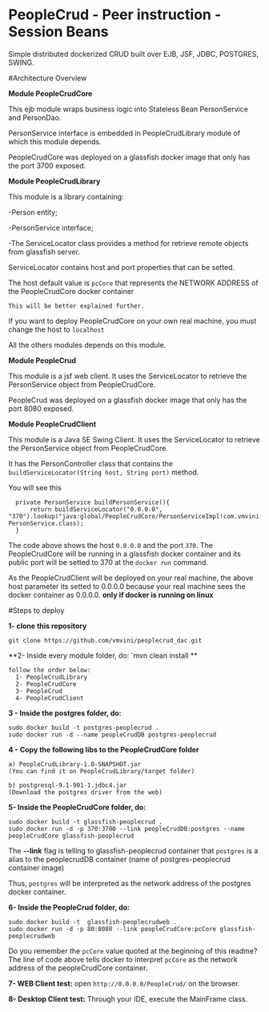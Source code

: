 # PeopleCrud - Peer instruction - Session Beans  
Simple distributed dockerized CRUD built over EJB, JSF, JDBC, POSTGRES, SWING.


#Architecture Overview

**Module PeopleCrudCore**

This ejb module wraps business logic into Stateless Bean PersonService and PersonDao. 

PersonService interface is embedded in PeopleCrudLibrary module of which this module depends.

PeopleCrudCore was deployed on a glassfish docker image that only has the port 3700 exposed. 

**Module PeopleCrudLibrary**

This module is a library containing: 
  
  -Person entity;
  
  -PersonService interface;
  
  -The ServiceLocator class provides a method for retrieve remote objects from glassfish server.
  
  ServiceLocator contains host and port properties that can be setted.
    
  The host default value is `pcCore` that represents the NETWORK ADDRESS of the PeopleCrudCore docker container
    
  `This will be better explained further.`
    
  If you want to deploy PeopleCrudCore on your own real machine, you must change the host to `localhost`
    
All the others modules depends on this module.

**Module PeopleCrud**

This module is a jsf web client. It uses the ServiceLocator to retrieve the PersonService object from PeopleCrudCore.

PeopleCrud was deployed on a glassfish docker image that only has the port 8080 exposed.

**Module PeopleCrudClient**

This module is a Java SE Swing Client. It uses the ServiceLocator to retrieve the PersonService object from PeopleCrudCore. 

It has the PersonController class that contains the `buildServiceLocator(String host, String port)` method.

You will see this 
  
      private PersonService buildPersonService(){
          return buildServiceLocator("0.0.0.0", "370").lookup("java:global/PeopleCrudCore/PersonServiceImpl!com.vmvini.peoplecrudlibrary.PersonService", PersonService.class);
      }  

The code above shows the host `0.0.0.0` and the port `370`.
The PeopleCrudCore will be running in a glassfish docker container and its public port will be setted to 370 at the `docker run` command.

As the PeopleCrudClient will be deployed on your real machine, the above host parameter its setted to 0.0.0.0 because your real machine sees the docker container as 0.0.0.0. **only if docker is running on linux**



#Steps to deploy 

**1- clone this repository**

    git clone https://github.com/vmvini/peoplecrud_dac.git

**2- Inside every module folder, do: `mvn clean install **
    
    follow the order below:
      1- PeopleCrudLibrary
      2- PeopleCrudCore
      3- PeopleCrud
      4- PeopleCrudClient

**3 - Inside the postgres folder, do:**

    sudo docker build -t postgres-peoplecrud . 
    sudo docker run -d --name peopleCrudDB postgres-peoplecrud
  
**4 - Copy the following libs to the PeopleCrudCore folder**

    a) PeopleCrudLibrary-1.0-SNAPSHOT.jar 
    (You can find it on PeopleCrudLibrary/target folder)
    
    b) postgresql-9.1-901-1.jdbc4.jar
    (Download the postgres driver from the web) 
    
**5- Inside the PeopleCrudCore folder, do:**

    sudo docker build -t glassfish-peoplecrud .
    sudo docker run -d -p 370:3700 --link peopleCrudDB:postgres --name peopleCrudCore glassfish-peoplecrud 
    
The **--link** flag is telling to glassfish-peoplecrud container that `postgres` is a alias to the peoplecrudDB container (name of postgres-peoplecrud container image)

Thus, `postgres` will be interpreted as the network address of the postgres docker container.


**6- Inside the PeopleCrud folder, do:**

    sudo docker build -t  glassfish-peoplecrudweb .
    sudo docker run -d -p 80:8080 --link peopleCrudCore:pcCore glassfish-peoplecrudweb
  
Do you remember the `pcCore` value quoted at the beginning of this readme? The line of code above tells docker to interpret `pcCore` as the network address of the peopleCrudCore container.

**7- WEB Client test:**
    open  `http://0.0.0.0/PeopleCrud/`  on the browser. 
    
**8- Desktop Client test:**
    Through your IDE, execute the MainFrame class.
